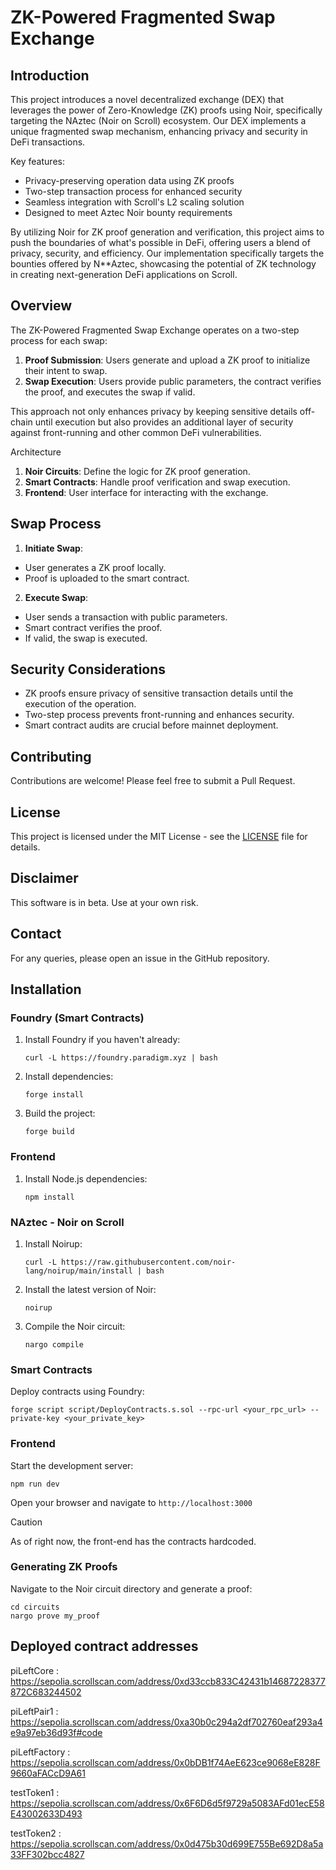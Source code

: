 
# ZK-Powered Fragmented Swap Exchange

## Introduction

This project introduces a novel decentralized exchange (DEX) that leverages the power of Zero-Knowledge (ZK) proofs using Noir, specifically targeting the NAztec (Noir on Scroll) ecosystem. Our DEX implements a unique fragmented swap mechanism, enhancing privacy and security in DeFi transactions.

Key features:
- Privacy-preserving operation data using ZK proofs
- Two-step transaction process for enhanced security
- Seamless integration with Scroll's L2 scaling solution
- Designed to meet Aztec Noir bounty requirements

By utilizing Noir for ZK proof generation and verification, this project aims to push the boundaries of what's possible in DeFi, offering users a blend of privacy, security, and efficiency. Our implementation specifically targets the bounties offered by N**Aztec, showcasing the potential of ZK technology in creating next-generation DeFi applications on Scroll.

## Overview

The ZK-Powered Fragmented Swap Exchange operates on a two-step process for each swap:

1. **Proof Submission**: Users generate and upload a ZK proof to initialize their intent to swap.
2. **Swap Execution**: Users provide public parameters, the contract verifies the proof, and executes the swap if valid.

This approach not only enhances privacy by keeping sensitive details off-chain until execution but also provides an additional layer of security against front-running and other common DeFi vulnerabilities.


Architecture
1. **Noir Circuits**: Define the logic for ZK proof generation.
2. **Smart Contracts**: Handle proof verification and swap execution.
3. **Frontend**: User interface for interacting with the exchange.

## Swap Process

1. **Initiate Swap**:
- User generates a ZK proof locally.
- Proof is uploaded to the smart contract.

2. **Execute Swap**:
- User sends a transaction with public parameters.
- Smart contract verifies the proof.
- If valid, the swap is executed.

## Security Considerations

- ZK proofs ensure privacy of sensitive transaction details until the execution of the operation.
- Two-step process prevents front-running and enhances security.
- Smart contract audits are crucial before mainnet deployment.

## Contributing

Contributions are welcome! Please feel free to submit a Pull Request.

## License

This project is licensed under the MIT License - see the [LICENSE](LICENSE) file for details.

## Disclaimer

This software is in beta. Use at your own risk.

## Contact

For any queries, please open an issue in the GitHub repository.

## Installation

### Foundry (Smart Contracts)

1. Install Foundry if you haven't already:
   ```
   curl -L https://foundry.paradigm.xyz | bash
   ```

2. Install dependencies:
   ```
   forge install
   ```

3. Build the project:
   ```
   forge build
   ```

### Frontend

1. Install Node.js dependencies:
   ```
   npm install
   ```

### NAztec - Noir on Scroll

1. Install Noirup:
   ```
   curl -L https://raw.githubusercontent.com/noir-lang/noirup/main/install | bash
   ```

2. Install the latest version of Noir:
   ```
   noirup
   ```

3. Compile the Noir circuit:
   ```
   nargo compile
   ```

### Smart Contracts

Deploy contracts using Foundry:
```
forge script script/DeployContracts.s.sol --rpc-url <your_rpc_url> --private-key <your_private_key>
```

### Frontend

Start the development server:
```
npm run dev
```

Open your browser and navigate to `http://localhost:3000`
> [!CAUTION]
> As of right now, the front-end has the contracts hardcoded.

### Generating ZK Proofs

Navigate to the Noir circuit directory and generate a proof:
```
cd circuits
nargo prove my_proof
```
## Deployed contract addresses

piLeftCore : https://sepolia.scrollscan.com/address/0xd33ccb833C42431b14687228377872C683244502

piLeftPair1 : https://sepolia.scrollscan.com/address/0xa30b0c294a2df702760eaf293a4e9a97eb36d93f#code

piLeftFactory : https://sepolia.scrollscan.com/address/0x0bDB1f74AeE623ce9068eE828F9660aFACcD9A61

testToken1 : https://sepolia.scrollscan.com/address/0x6F6D6d5f9729a5083AFd01ecE58E43002633D493

testToken2 : https://sepolia.scrollscan.com/address/0x0d475b30d699E755Be692D8a5a33FF302bcc4827
